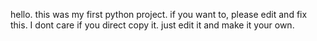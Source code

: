hello. this was my first python project. if you want to, please edit and fix this. I dont care if you direct copy it. just edit it 
and make it your own.
